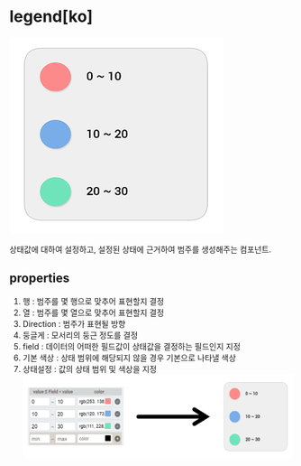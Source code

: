 # legend[ko]
![컴포넌트-Legend][legend-01]

상태값에 대하여 설정하고, 설정된 상태에 근거하여 범주를 생성해주는 컴포넌트.

## properties

1. 행 : 범주를 몇 행으로 맞추어 표현할지 결정  
2. 열 : 범주를 몇 열으로 맞추어 표현할지 결정  
3. Direction : 범주가 표현될 방향  
4. 둥글게 : 모서리의 둥근 정도를 결정  
5. field : 데이터의 어떠한 필드값이 상태값을 결정하는 필드인지 지정  
6. 기본 색상 : 상태 범위에 해당되지 않을 경우 기본으로 나타낼 색상  
7. 상태설정 : 값의 상태 범위 및 색상을 지정  ![상태설정][legend-02]


[legend-01]: ../images/legend-01.png
[legend-02]: ../images/legend-02.png